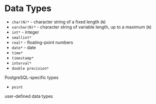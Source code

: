 # Data Types

- `char(N)*` - character string of a fixed length (`N`)
- `varchar(N)*` - character string of variable length, up to a maximum (`N`)
- `int*` - integer
- `smallint*`
- `real*` - floating-point numbers
- `date*` - date
- `time*`
- `timestamp*`
- `interval*`
- `double precision*`

PostgreSQL-specific types

- `point`


user-defined data types
